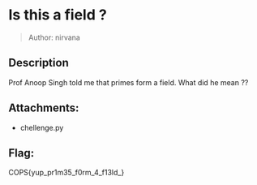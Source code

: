 # Is this a field ?
> Author: nirvana

## Description
Prof Anoop Singh told me that primes form a field. What did he mean ??

## Attachments:
- chellenge.py

## Flag: 

COPS{yup_pr1m35_f0rm_4_f13ld_}
